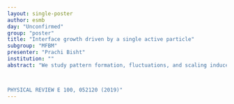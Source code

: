 ```yaml
---
layout: single-poster
author: esmb
day: "Unconfirmed"
group: "poster"
title: "Interface growth driven by a single active particle"
subgroup: "MFBM"
presenter: "Prachi Bisht"
institution: ""
abstract: "We study pattern formation, fluctuations, and scaling induced by a growth-promoting active walker on an otherwise static interface. Active particles on an interface define a simple model for energy-consuming proteins embedded in the plasma membrane, responsible for membrane deformation and cell movement. In our model, the active particle overturns local valleys of the interface into hills, simulating growth, while itself sliding and seeking new valleys. In one dimension, this “overturn-slide-search” dynamics of the active particle causes it to move superdiffusively in the transverse direction while pulling the immobile interface upward. Using Monte Carlo simulations, we find an emerging tentlike mean profile developing with time, despite large fluctuations. The roughness of the interface follows scaling with the growth, dynamic, and roughness exponents, derived using simple arguments as beta = 2/3, z = 3/2, and alpha = 1/2, respectively, implying a breakdown of the usual scaling law beta = alpha/z, due to very local growth of the interface. The transverse displacement of the puller on the interface scales as~t^{2/3} and the probability distribution of its displacement is bimodal, with an unusual linear cusp at the origin. Both the mean interface pattern and probability distribution display scaling. A puller on a static two-dimensional interface also displays aspects of scaling in the mean profile and probability distribution. We also show that a pusher on a fluctuating interface moves subdiffusively leading to a separation of timescale in pusher motion and interface response.



PHYSICAL REVIEW E 100, 052120 (2019)"
---
```

